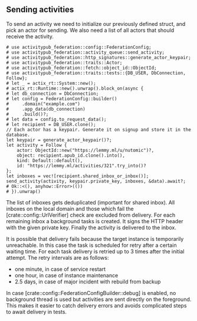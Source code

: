 ## Sending activities

To send an activity we need to initialize our previously defined struct, and pick an actor for sending. We also need a list of all actors that should receive the activity.

```
# use activitypub_federation::config::FederationConfig;
# use activitypub_federation::activity_queue::send_activity;
# use activitypub_federation::http_signatures::generate_actor_keypair;
# use activitypub_federation::traits::Actor;
# use activitypub_federation::fetch::object_id::ObjectId;
# use activitypub_federation::traits::tests::{DB_USER, DbConnection, Follow};
# let _ = actix_rt::System::new();
# actix_rt::Runtime::new().unwrap().block_on(async {
# let db_connection = DbConnection;
# let config = FederationConfig::builder()
#     .domain("example.com")
#     .app_data(db_connection)
#     .build()?;
# let data = config.to_request_data();
# let recipient = DB_USER.clone();
// Each actor has a keypair. Generate it on signup and store it in the database.
let keypair = generate_actor_keypair()?;
let activity = Follow {
    actor: ObjectId::new("https://lemmy.ml/u/nutomic")?,
    object: recipient.apub_id.clone().into(),
    kind: Default::default(),
    id: "https://lemmy.ml/activities/321".try_into()?
};
let inboxes = vec![recipient.shared_inbox_or_inbox()];
send_activity(activity, keypair.private_key, inboxes, &data).await?;
# Ok::<(), anyhow::Error>(())
# }).unwrap()
```

The list of inboxes gets deduplicated (important for shared inbox). All inboxes on the local
domain and those which fail the [crate::config::UrlVerifier] check are excluded from delivery.
For each remaining inbox a background tasks is created. It signs the HTTP header with the given
private key. Finally the activity is delivered to the inbox.

It is possible that delivery fails because the target instance is temporarily unreachable. In
this case the task is scheduled for retry after a certain waiting time. For each task delivery
is retried up to 3 times after the initial attempt. The retry intervals are as follows:
- one minute, in case of service restart
- one hour, in case of instance maintenance
- 2.5 days, in case of major incident with rebuild from backup

In case [crate::config::FederationConfigBuilder::debug] is enabled, no background thread is used but activities are sent directly on the foreground. This makes it easier to catch delivery errors and avoids complicated steps to await delivery in tests.
